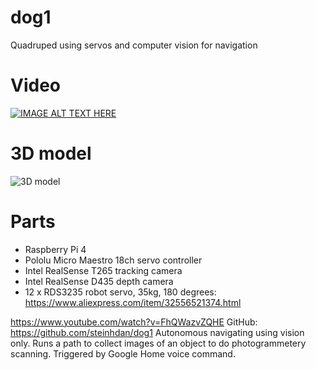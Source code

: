# dog1
Quadruped using servos and computer vision for navigation

# Video
[![IMAGE ALT TEXT HERE](/media/dog1.jpg)](https://www.youtube.com/watch?v=FhQWazvZQHE)

# 3D model
![3D model](/media/3dmodel.jpg)

# Parts
 - Raspberry Pi 4
 - Pololu Micro Maestro 18ch servo controller
 - Intel RealSense T265 tracking camera
 - Intel RealSense D435 depth camera
 - 12 x RDS3235 robot servo, 35kg, 180 degrees: https://www.aliexpress.com/item/32556521374.html
 


https://www.youtube.com/watch?v=FhQWazvZQHE
GitHub: https://github.com/steinhdan/dog1
Autonomous navigating using vision only. Runs a path to collect images of an object to do photogrammetery scanning. Triggered by Google Home voice command.
